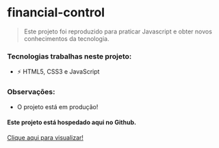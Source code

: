 # financial-control

> Este projeto foi reproduzido para praticar Javascript e obter novos conhecimentos da tecnologia.

### Tecnologias trabalhas neste projeto:

- ⚡ HTML5, CSS3 e JavaScript

### Observações:
- O projeto está em produção!

#### Este projeto está hospedado aqui no Github.
<p><a href="https://dlzzdev.github.io/financial-control/" target="_blank" rel="noopener">Clique aqui para visualizar!</p>
